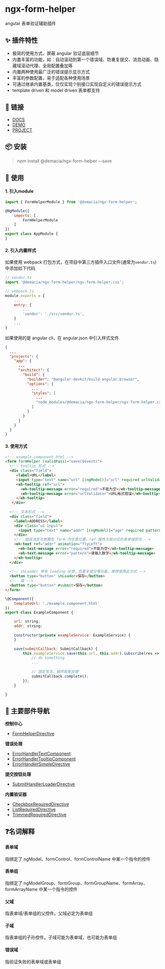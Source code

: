 # ngx-form-helper
angular 表单验证辅助插件

## ✨ 插件特性
- 极简的使用方式，屏蔽 angular 验证底层细节
- 内置丰富的功能，如：自动滚动到第一个错误域、防重复提交、消息动画、隐藏域滚动代理、全局配置叠加等
- 内置两种使用最广泛的错误提示显示方式
- 丰富的参数配置，易于适配各种使用场景
- 可通过继承内置基类，仅仅实现个别接口实现自定义的错误提示方式
- template driven 和 model driven 表单都支持

## 🔗 链接
- [DOCS](https://zw277856645.gitlab.io/ngx-form-helper)
- [DEMO](https://zw277856645.gitlab.io/ngx-form-helper/directives/FormHelperDirective.html#example)
- [PROJECT](https://gitlab.com/zw277856645/ngx-form-helper)

## 📦 安装
> npm install @demacia/ngx-form-helper --save

## 🔨 使用
#### 1. 引入module

``` js
import { FormHelperModule } from '@demacia/ngx-form-helper';

@NgModule({
    imports: [
        FormHelperModule
    ]
})
export class AppModule {
}
```

#### 2. 引入内置样式

如果使用 webpack 打包方式，在项目中第三方插件入口文件(通常为`vendor.ts`)中添加如下代码
``` js
// vendor.ts
import '@demacia/ngx-form-helper/ngx-form-helper.css';
```
``` js
// webpack.js
module.exports = {
    ...
    entry: {
        ...
        'vendor': './src/vendor.ts',
    }
    ...
}
```

如果使用的是 angular cli，在 angular.json 中引入样式文件
``` json
{
  ...
  "projects": {
    "app": {
      ...
      "architect": {
        "build": {
          "builder": "@angular-devkit/build-angular:browser",
          "options": {
            ...
            "styles": [
              ...
              "node_modules/@demacia/ngx-form-helper/ngx-form-helper.css"
            ]
          }
        }
      }
    }
  }
}
```

#### 3. 使用方式

``` html
<!-- example.component.html -->
<form formHelper (validPass)="save($event)">
  <!-- tooltip 形式 -->
  <div class="field">
     <label>URL</label>
     <input type="text" name="url" [(ngModel)]="url" required urlValidator>
     <eh-tooltip ref="url">
       <eh-tooltip-message error="required">不能为空</eh-tooltip-message>
       <eh-tooltip-message error="urlValidator">URL格式错误</eh-tooltip-message>
     </eh-tooltip>
   </div>
   
  <!-- 文本形式 -->
  <div class="field">
    <label>ADDRESS</label>
    <div class="ui input">
      <input type="text" name="addr" [(ngModel)]="age" required pattern="^\d*$">
    </div>
    <!-- 错误消息可放置在 form 内任意位置，ref 属性关联对应的表单域即可 -->
    <eh-text ref="addr" animation="flyLeft">
      <eh-text-message error="required">不能为空</eh-tooltip-message>
      <eh-text-message error="pattern">请输入数字</eh-tooltip-message>
    </eh-tooltip>
  </div>
  
  <!-- shLoader 带有 loading 反馈，防重复提交等功能，推荐使用此方式 -->
  <button type="button" shLoader>保存</button>
  <!-- 或 -->
  <button type="button" #submit>保存</button>
</form>
```

``` js
\@Component({
    templateUrl: './example.component.html'
})
export class ExampleComponent {

    url: string;
    addr: string;
    
    constructor(private exampleService: ExampleService) {
    }

    save(submitCallback: SubmitCallback) {
        this.exampleService.save(this.url, this.addr).subscribe(res => {
            // do something
            ...
            
            // 固定写法，插件收尾处理
            submitCallback.complete();
        });
    }

}
```

## 🎨 主要部件导航

**控制中心**
- [FormHelperDirective](https://zw277856645.gitlab.io/ngx-form-helper/directives/FormHelperDirective.html)

**错误处理**
- [ErrorHandlerTextComponent](https://zw277856645.gitlab.io/ngx-form-helper/components/ErrorHandlerTextComponent.html)
- [ErrorHandlerTooltipComponent](https://zw277856645.gitlab.io/ngx-form-helper/components/ErrorHandlerTooltipComponent.html)
- [ErrorHandlerSimpleDirective](https://zw277856645.gitlab.io/ngx-form-helper/directives/ErrorHandlerSimpleDirective.html)

**提交按钮处理**
- [SubmitHandlerLoaderDirective](https://zw277856645.gitlab.io/ngx-form-helper/directives/SubmitHandlerLoaderDirective.html)

**内置验证器**
- [CheckboxRequiredDirective](https://zw277856645.gitlab.io/ngx-form-helper/directives/CheckboxRequiredDirective.html)
- [ListRequiredDirective](https://zw277856645.gitlab.io/ngx-form-helper/directives/ListRequiredDirective.html)
- [TrimmedRequiredDirective](https://zw277856645.gitlab.io/ngx-form-helper/directives/TrimmedRequiredDirective.html)

## ❓名词解释

#### 表单域
指绑定了 ngModel、formControl、formControlName 中某一个指令的控件

#### 表单组
指绑定了 ngModelGroup、formGroup、formGroupName、formArray、formArrayName 中某一个指令的控件

#### 父域
指表单域/表单组的父控件。父域必定为表单组

#### 子域
指表单组的子孙控件。子域可能为表单域，也可能为表单组

#### 错误域
指验证失败的表单域或表单组
